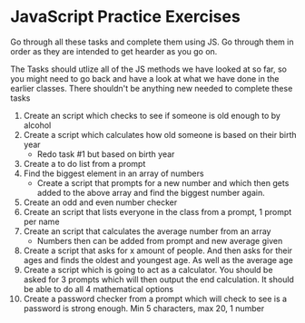 # JavaScript Practice Exercises
Go through all these tasks and complete them using JS. Go through them in order as they are intended to get hearder as you go on.

The Tasks should utlize all of the JS methods we have looked at so far, so you might need to go back and have a look at what we have done in the earlier classes. There shouldn't be anything new needed to complete these tasks

1. Create an script which checks to see if someone is old enough to by alcohol
2. Create a script which calculates how old someone is based on their birth year
    * Redo task #1 but based on birth year
3. Create a to do list from a prompt
4. Find the biggest element in an array of numbers
    * Create a script that prompts for a new number and which then gets added to the
above array and find the biggest number again.
5. Create an odd and even number checker
6. Create an script that lists everyone in the class from a prompt, 1 prompt per name
7. Create an script that calculates the average number from an array
    * Numbers then can be added from prompt and new average given
8. Create a script that asks for x amount of people. And then asks for their ages and finds
the oldest and youngest age. As well as the average age
9. Create a script which is going to act as a calculator. You should be asked for 3 prompts
which will then output the end calculation. It should be able to do all 4 mathematical
options
10. Create a password checker from a prompt which will check to see is a password is
strong enough. Min 5 characters, max 20, 1 number
